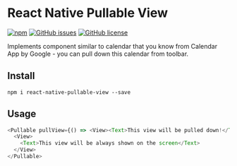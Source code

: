 # React Native Pullable View

[![npm](https://img.shields.io/npm/v/react-native-pullable-view.svg)](https://www.npmjs.com/package/react-native-pullable-view)
[![GitHub issues](https://img.shields.io/github/issues/xotahal/react-native-pullable-view.svg)](https://github.com/xotahal/react-native-pullable-view/issues)
[![GitHub license](https://img.shields.io/badge/license-MIT-blue.svg)](https://raw.githubusercontent.com/xotahal/react-native-pullable-view/master/LICENSE)

Implements component similar to calendar that you know from Calendar App by Google - you can pull down this calendar from toolbar. 


## Install

```
npm i react-native-pullable-view --save
```

## Usage

```js
<Pullable pullView={() => <View><Text>This view will be pulled down!</Text></View>}>
  <View>
    <Text>This view will be always shown on the screen</Text>
  </View>
</Pullable>
```
